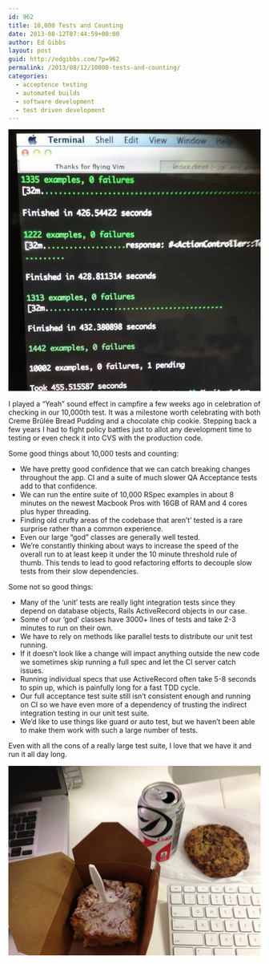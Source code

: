 ```yaml
---
id: 962
title: 10,000 Tests and Counting
date: 2013-08-12T07:44:59+00:00
author: Ed Gibbs
layout: post
guid: http://edgibbs.com/?p=962
permalink: /2013/08/12/10000-tests-and-counting/
categories:
  - acceptence testing
  - automated builds
  - software development
  - test driven development
---
```

<div align="center">
  <img src="/images/10000_tests.jpg" />
</div>

I played a &#8220;Yeah&#8221; sound effect in campfire a few weeks ago in celebration of checking in our 10,000th test. It was a milestone worth celebrating with both Creme Br&ucirc;l&eacute;e Bread Pudding and a chocolate chip cookie. Stepping back a few years I had to fight policy battles just to allot any development time to testing or even check it into CVS with the production code.

Some good things about 10,000 tests and counting:

  * We have pretty good confidence that we can catch breaking changes throughout the app. CI and a suite of much slower QA Acceptance tests add to that confidence.
  * We can run the entire suite of 10,000 RSpec examples in about 8 minutes on the newest Macbook Pros with 16GB of RAM and 4 cores plus hyper threading.
  * Finding old crufty areas of the codebase that aren&#8217;t&#8217; tested is a rare surprise rather than a common experience.
  * Even our large &#8220;god&#8221; classes are generally well tested.
  * We&#8217;re constantly thinking about ways to increase the speed of the overall run to at least keep it under the 10 minute threshold rule of thumb. This tends to lead to good refactoring efforts to decouple slow tests from their slow dependencies.

Some not so good things:

  * Many of the &#8216;unit&#8217; tests are really light integration tests since they depend on database objects, Rails ActiveRecord objects in our case.
  * Some of our &#8216;god&#8217; classes have 3000+ lines of tests and take 2-3 minutes to run on their own.
  * We have to rely on methods like parallel tests to distribute our unit test running.
  * If it doesn&#8217;t look like a change will impact anything outside the new code we sometimes skip running a full spec and let the CI server catch issues.
  * Running individual specs that use ActiveRecord often take 5-8 seconds to spin up, which is painfully long for a fast TDD cycle.
  * Our full acceptance test suite still isn&#8217;t consistent enough and running on CI so we have even more of a dependency of trusting the indirect integration testing in our unit test suite.
  * We&#8217;d like to use things like guard or auto test, but we haven&#8217;t been able to make them work with such a large number of tests.

Even with all the cons of a really large test suite, I love that we have it and run it all day long.

<div align="center">
  <img src="/images/bread_pudding.jpg" />
</div>